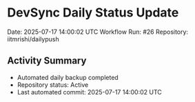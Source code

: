 # DevSync Daily Status Update
Date: 2025-07-17 14:00:02 UTC
Workflow Run: #26
Repository: iitmrishi/dailypush

## Activity Summary
- Automated daily backup completed
- Repository status: Active
- Last automated commit: 2025-07-17 14:00:02 UTC
